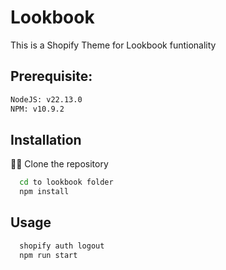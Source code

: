 # Lookbook

This is a Shopify Theme for Lookbook funtionality


## Prerequisite:

```bash
NodeJS: v22.13.0
NPM: v10.9.2
```


## Installation


👨‍💻 Clone the repository

```bash
  cd to lookbook folder
  npm install

```
    
## Usage

```bash
  shopify auth logout
  npm run start

```
